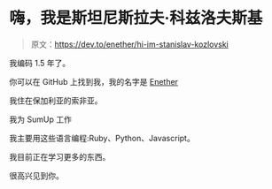 # 嗨，我是斯坦尼斯拉夫·科兹洛夫斯基

> 原文：<https://dev.to/enether/hi-im-stanislav-kozlovski>

我编码 1.5 年了。

你可以在 GitHub 上找到我，我的名字是 [Enether](https://github.com/Enether)

我住在保加利亚的索非亚。

我为 SumUp 工作

我主要用这些语言编程:Ruby、Python、Javascript。

我目前正在学习更多的东西。

很高兴见到你。